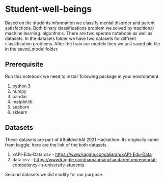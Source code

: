 # Student-well-beings
Based on the students information we classify mental disorder and parent satisfactions. Both binary classifications problem we solved by traditional machine learning. algorithms. There are two sperate notebook as well as datasets. In the datasets folder we have two datasets for diffrent classification problems. After the train our models then we just saved pkl file in the saved_model folder. 

## Prerequisite 
Run this notebook we need to install following package in your environment. 
1. python 3
2. numpy
3. pandas
4. matplotlib
5. seaborn
6. sklearn

## Datasets
These datasets are part of #BuildwithAI 2021 Hackathon. Its originally came from kaggle. here are the link of the both datasets. 

1. xAPI-Edu-Data.csv - https://www.kaggle.com/aljarah/xAPI-Edu-Data
2. data.csv - https://www.kaggle.com/namanmanchanda/entrepreneurial-competency-in-university-students

Second datasets we did modify for our purpose. 


